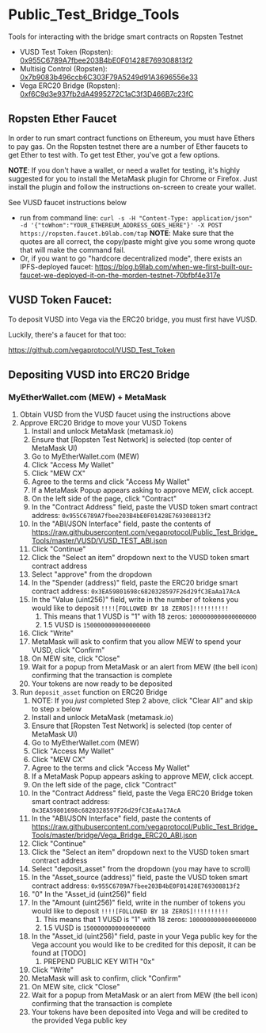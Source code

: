 # Public_Test_Bridge_Tools
Tools for interacting with the bridge smart contracts on Ropsten Testnet


* VUSD Test Token (Ropsten): [0x955C6789A7fbee203B4bE0F01428E769308813f2](https://ropsten.etherscan.io/address/0x955C6789A7fbee203B4bE0F01428E769308813f2)
* Multisig Control (Ropsten): [0x7b9083b496ccb6C303F79A5249d91A3696556e33](https://ropsten.etherscan.io/address/0x7b9083b496ccb6C303F79A5249d91A3696556e33)
* Vega ERC20 Bridge (Ropsten): [0xf6C9d3e937fb2dA4995272C1aC3f3D466B7c23fC](https://ropsten.etherscan.io/address/0xf6C9d3e937fb2dA4995272C1aC3f3D466B7c23fC)

## Ropsten Ether Faucet
In order to run smart contract functions on Ethereum, you must have Ethers to pay gas. On the Ropsten testnet there are a number of Ether faucets to get Ether to test with. 
To get test Ether, you've got a few options.

**NOTE**: If you don't have a wallet, or need a wallet for testing, it's highly suggested for you to install the MetaMask plugin for Chrome or Firefox. Just install the plugin and follow the instructions on-screen to create your wallet.

See VUSD faucet instructions below
    
- run from command line: `curl -s -H "Content-Type: application/json" -d '{"toWhom":"YOUR_ETHEREUM_ADDRESS_GOES_HERE"}' -X POST https://ropsten.faucet.b9lab.com/tap`
**NOTE**: Make sure that the quotes are all correct, the copy/paste might give you some wrong quote that will make the command fail. 
- Or, if you want to go "hardcore decentralized mode", there exists an IPFS-deployed faucet: https://blog.b9lab.com/when-we-first-built-our-faucet-we-deployed-it-on-the-morden-testnet-70bfbf4e317e

## VUSD Token Faucet:
To deposit VUSD into Vega via the ERC20 bridge, you must first have VUSD. 

Luckily, there's a faucet for that too:

https://github.com/vegaprotocol/VUSD_Test_Token

## Depositing VUSD into ERC20 Bridge

### MyEtherWallet.com (MEW) + MetaMask 
1. Obtain VUSD from the VUSD faucet using the instructions above
1. Approve ERC20 Bridge to move your VUSD Tokens
    1. Install and unlock MetaMask (metamask.io)
    1. Ensure that [Ropsten Test Network] is selected (top center of MetaMask UI)
    1. Go to MyEtherWallet.com (MEW)
    1. Click "Access My Wallet"
    1. Click "MEW CX"
    1. Agree to the terms and click "Access My Wallet"
    1. If a MetaMask Popup appears asking to approve MEW, click accept.
    1. On the left side of the page, click "Contract" 
    1. In the "Contract Address" field, paste the VUSD token smart contract address: `0x955C6789A7fbee203B4bE0F01428E769308813f2` 
    1. In the "ABI/JSON Interface" field, paste the contents of https://raw.githubusercontent.com/vegaprotocol/Public_Test_Bridge_Tools/master/VUSD/VUSD_TEST_ABI.json
    1. Click "Continue"
    1. Click the "Select an item" dropdown next to the VUSD token smart contract address
    1. Select "approve" from the dropdown
    1. In the "Spender (address)" field, paste the ERC20 bridge smart contract address: `0x3EA59801698c6820328597F26d29fC3EaAa17AcA`
    1. In the "Value (uint256)" field, write in the number of tokens you would like to deposit `!!!![FOLLOWED BY 18 ZEROS]!!!!!!!!!!`
        1. This means that 1 VUSD is "1" with 18 zeros: `1000000000000000000`
        1. 1.5 VUSD is `1500000000000000000`
    1. Click "Write"
    1. MetaMask will ask to confirm that you allow MEW to spend your VUSD, click "Confirm"
    1. On MEW site, click "Close"
    1. Wait for a popup from MetaMask or an alert from MEW (the bell icon) confirming that the transaction is complete  
    1. Your tokens are now ready to be deposited
1. Run `deposit_asset` function on ERC20 Bridge
    1. NOTE: If you *just* completed Step 2 above, click "Clear All" and skip to step `x` below 
    1. Install and unlock MetaMask (metamask.io)
    1. Ensure that [Ropsten Test Network] is selected (top center of MetaMask UI)
    1. Go to MyEtherWallet.com (MEW)
    1. Click "Access My Wallet"
    1. Click "MEW CX"
    1. Agree to the terms and click "Access My Wallet"
    1. If a MetaMask Popup appears asking to approve MEW, click accept.
    1. On the left side of the page, click "Contract" 
    1. In the "Contract Address" field, paste the Vega ERC20 Bridge token smart contract address: `0x3EA59801698c6820328597F26d29fC3EaAa17AcA` 
    1. In the "ABI/JSON Interface" field, paste the contents of https://raw.githubusercontent.com/vegaprotocol/Public_Test_Bridge_Tools/master/bridge/Vega_Bridge_ERC20_ABI.json
    1. Click "Continue"
    1. Click the "Select an item" dropdown next to the VUSD token smart contract address
    1. Select "deposit_asset" from the dropdown (you may have to scroll)
    1. In the "Asset_source (address)" field, paste the VUSD token smart contract address: `0x955C6789A7fbee203B4bE0F01428E769308813f2`
    1. "0" In the "Asset_id (uint256)" field
    1. In the "Amount (uint256)" field, write in the number of tokens you would like to deposit `!!!![FOLLOWED BY 18 ZEROS]!!!!!!!!!!`
       1. This means that 1 VUSD is "1" with 18 zeros: `1000000000000000000`
       1. 1.5 VUSD is `1500000000000000000`
    1. In the "Asset_id (uint256)" field, paste in your Vega public key for the Vega account you would like to be credited for this deposit, it can be found at [TODO]
       1. PREPEND PUBLIC KEY WITH "0x" 
    1. Click "Write"
    1. MetaMask will ask to confirm, click "Confirm"
    1. On MEW site, click "Close"
    1. Wait for a popup from MetaMask or an alert from MEW (the bell icon) confirming that the transaction is complete  
    1. Your tokens have been deposited into Vega and will be credited to the provided Vega public key
